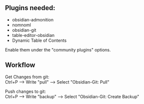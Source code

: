 ## Plugins needed:
* obsidian-admonition
* nomnoml
* obsidian-git
* table-editor-obsidian
* Dynamic Table of Contents

Enable them under the "community plugins" options.

## Workflow  
Get Changes from git:  
Ctrl+P --> Write "pull" --> Select "Obsidian-Git: Pull"  
  
Push changes to git:  
Ctrl+P --> Write "backup" --> Select "Obsidian-Git: Create Backup"  
